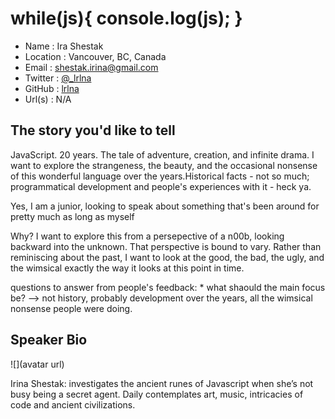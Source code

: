 # while(js){ console.log(js); }

* Name      : Ira Shestak 
* Location  : Vancouver, BC, Canada 
* Email     : shestak.irina@gmail.com 
* Twitter   : [@_lrlna](twitter.com/_lrlna)
* GitHub    : [lrlna](github.com/lrlna)
* Url(s)    : N/A 

## The story you'd like to tell

JavaScript. 20 years. The tale of adventure, creation, and infinite drama. I want to explore the strangeness, the beauty, and the occasional nonsense of this wonderful language over the years.Historical facts - not so much; programmatical development and people's experiences with it - heck ya.

Yes, I am a junior, looking to speak about something that's been around for pretty much as long as myself

Why? I want to explore this from a persepective of a n00b, looking backward into the unknown. That perspective is bound to vary. Rather than reminiscing about the past, I want to look at the good, the bad, the ugly, and the wimsical exactly the way it looks at this point in time. 

questions to answer from people's feedback:
	* what shaould the main focus be? --> not history, probably development over the years, all the wimsical nonsense people were doing.
## Speaker Bio

![](avatar url)

Irina Shestak: investigates the ancient runes of Javascript when she’s not busy being a secret agent. Daily contemplates art, music, intricacies of code and ancient civilizations.
